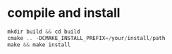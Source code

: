# compile and install
```c++
mkdir build && cd build
cmake .. -DCMAKE_INSTALL_PREFIX=/your/install/path
make && make install
```